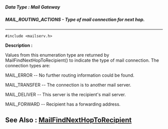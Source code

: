 ##### Data Type : Mail Gateway
##### MAIL_ROUTING_ACTIONS - Type of mail connection for next hop.
---
```
#include <mailserv.h>
```
**Description :**

Values from this enumeration type are returned by MailFindNextHopToRecipient() 
to indicate the type of mail connection.  The connection types are:

MAIL_ERROR -- No further routing information could be found.

MAIL_TRANSFER -- The connection is to another mail server.

MAIL_DELIVER -- This server is the recipient's mail server.

MAIL_FORWARD -- Recipient has a forwarding address.

**See Also :**
[MailFindNextHopToRecipient](/reference/Func/MailFindNextHopToRecipient)
---
